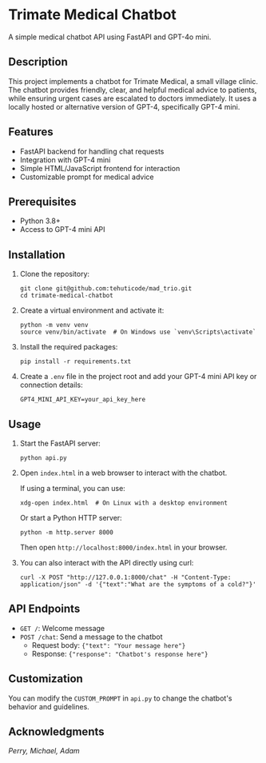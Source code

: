 # Trimate Medical Chatbot

A simple medical chatbot API using FastAPI and GPT-4o mini.

## Description

This project implements a chatbot for Trimate Medical, a small village clinic. The chatbot provides friendly, clear, and helpful medical advice to patients, while ensuring urgent cases are escalated to doctors immediately. It uses a locally hosted or alternative version of GPT-4, specifically GPT-4 mini.

## Features

- FastAPI backend for handling chat requests
- Integration with GPT-4 mini
- Simple HTML/JavaScript frontend for interaction
- Customizable prompt for medical advice

## Prerequisites

- Python 3.8+
- Access to GPT-4 mini API


## Installation

1. Clone the repository:
   ```
   git clone git@github.com:tehuticode/mad_trio.git
   cd trimate-medical-chatbot
   ```

2. Create a virtual environment and activate it:
   ```
   python -m venv venv
   source venv/bin/activate  # On Windows use `venv\Scripts\activate`
   ```

3. Install the required packages:
   ```
   pip install -r requirements.txt
   ```

4. Create a `.env` file in the project root and add your GPT-4 mini API key or connection details:
   ```
   GPT4_MINI_API_KEY=your_api_key_here
   ```

## Usage

1. Start the FastAPI server:
   ```
   python api.py
   ```

2. Open `index.html` in a web browser to interact with the chatbot.

   If using a terminal, you can use:
   ```
   xdg-open index.html  # On Linux with a desktop environment
   ```
   Or start a Python HTTP server:
   ```
   python -m http.server 8000
   ```
   Then open `http://localhost:8000/index.html` in your browser.

3. You can also interact with the API directly using curl:
   ```
   curl -X POST "http://127.0.0.1:8000/chat" -H "Content-Type: application/json" -d '{"text":"What are the symptoms of a cold?"}'
   ```

## API Endpoints

- `GET /`: Welcome message
- `POST /chat`: Send a message to the chatbot
  - Request body: `{"text": "Your message here"}`
  - Response: `{"response": "Chatbot's response here"}`

## Customization

You can modify the `CUSTOM_PROMPT` in `api.py` to change the chatbot's behavior and guidelines.


## Acknowledgments

_Perry, Michael, Adam_
